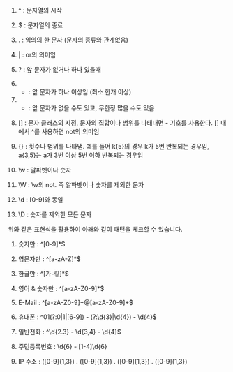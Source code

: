 1) ^ : 문자열의 시작

2) $ : 문자열의 종료

3) . : 임의의 한 문자 (문자의 종류와 관계없음)

4) | : or의 의미임

5) ? : 앞 문자가 없거나 하나 있을때

6) + : 앞 문자가 하나 이상임 (최소 한개 이상)

7) * : 앞 문자가 없을 수도 있고, 무한정 많을 수도 있음

8) [] : 문자 클래스의 지정, 문자의 집합이나 범위를 나태내면 - 기호를 사용한다. [] 내에서 ^를 사용하면 not의 의미임

9) {} : 횟수나 범위를 나타냄. 예를 들어 k{5}의 경우 k가 5번 반복되는 경우임, a{3,5}는 a가 3번 이상 5번 이하 반복되는 경우임

10) \w : 알파벳이나 숫자

11) \W : \w의 not. 즉 알파벳이나 숫자를 제외한 문자

12) \d : [0-9]와 동일

13) \D : 숫자를 제외한 모든 문자



위와 같은 표현식을 활용하여 아래와 같이 패턴을 체크할 수 있습니다.



1) 숫자만 : ^[0-9]*$

2) 영문자만 : ^[a-zA-Z]*$

3) 한글만 : ^[가-힣]*$

4) 영어 & 숫자만 : ^[a-zA-Z0-9]*$

5) E-Mail : ^[a-zA-Z0-9]+@[a-zA-Z0-9]+$

6) 휴대폰 : ^01(?:0|1|[6-9]) - (?:\d{3}|\d{4}) - \d{4}$

7) 일반전화 : ^\d{2.3} - \d{3,4} - \d{4}$

8) 주민등록번호 : \d{6} \- [1-4]\d{6}

9) IP 주소 : ([0-9]{1,3}) \. ([0-9]{1,3}) \. ([0-9]{1,3}) \. ([0-9]{1,3})
